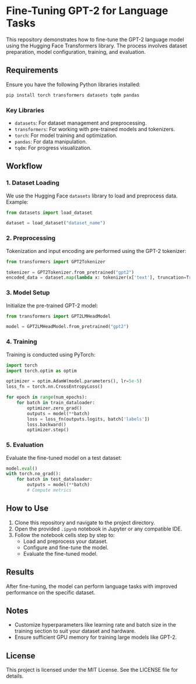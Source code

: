 # Fine-Tuning GPT-2 for Language Tasks

This repository demonstrates how to fine-tune the GPT-2 language model using the Hugging Face Transformers library. The process involves dataset preparation, model configuration, training, and evaluation.

## Requirements

Ensure you have the following Python libraries installed:

```bash
pip install torch transformers datasets tqdm pandas
```

### Key Libraries
- `datasets`: For dataset management and preprocessing.
- `transformers`: For working with pre-trained models and tokenizers.
- `torch`: For model training and optimization.
- `pandas`: For data manipulation.
- `tqdm`: For progress visualization.

## Workflow

### 1. Dataset Loading

We use the Hugging Face `datasets` library to load and preprocess data. Example:

```python
from datasets import load_dataset

dataset = load_dataset("dataset_name")
```

### 2. Preprocessing

Tokenization and input encoding are performed using the GPT-2 tokenizer:

```python
from transformers import GPT2Tokenizer

tokenizer = GPT2Tokenizer.from_pretrained("gpt2")
encoded_data = dataset.map(lambda x: tokenizer(x['text'], truncation=True, padding='max_length'))
```

### 3. Model Setup

Initialize the pre-trained GPT-2 model:

```python
from transformers import GPT2LMHeadModel

model = GPT2LMHeadModel.from_pretrained("gpt2")
```

### 4. Training

Training is conducted using PyTorch:

```python
import torch
import torch.optim as optim

optimizer = optim.AdamW(model.parameters(), lr=5e-5)
loss_fn = torch.nn.CrossEntropyLoss()

for epoch in range(num_epochs):
    for batch in train_dataloader:
        optimizer.zero_grad()
        outputs = model(**batch)
        loss = loss_fn(outputs.logits, batch['labels'])
        loss.backward()
        optimizer.step()
```

### 5. Evaluation

Evaluate the fine-tuned model on a test dataset:

```python
model.eval()
with torch.no_grad():
    for batch in test_dataloader:
        outputs = model(**batch)
        # Compute metrics
```

## How to Use

1. Clone this repository and navigate to the project directory.
2. Open the provided `.ipynb` notebook in Jupyter or any compatible IDE.
3. Follow the notebook cells step by step to:
   - Load and preprocess your dataset.
   - Configure and fine-tune the model.
   - Evaluate the fine-tuned model.

## Results

After fine-tuning, the model can perform language tasks with improved performance on the specific dataset.

## Notes

- Customize hyperparameters like learning rate and batch size in the training section to suit your dataset and hardware.
- Ensure sufficient GPU memory for training large models like GPT-2.

## License

This project is licensed under the MIT License. See the LICENSE file for details.
